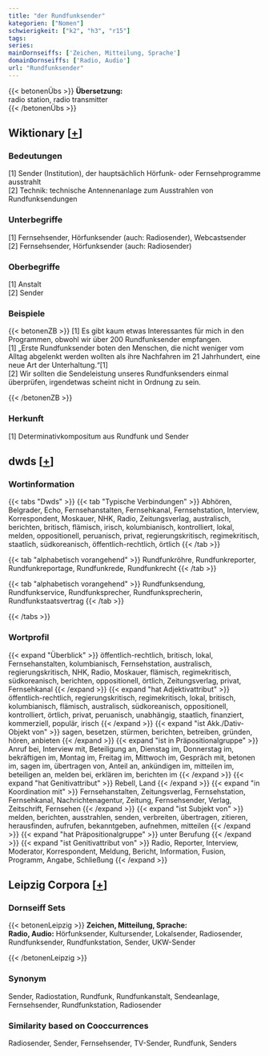```yaml
---
title: "der Rundfunksender"
kategorien: ["Nomen"]
schwierigkeit: ["k2", "h3", "r15"]
tags:
series:
mainDornseiffs: ['Zeichen, Mitteilung, Sprache']
domainDornseiffs: ['Radio, Audio']
url: "Rundfunksender"
---
```


{{< betonenÜbs >}}
**Übersetzung:**  
radio station, radio transmitter  
{{< /betonenÜbs >}}

## Wiktionary [[+](https://de.wiktionary.org/wiki/Rundfunksender)]

### Bedeutungen
[1] Sender (Institution), der hauptsächlich Hörfunk- oder Fernsehprogramme ausstrahlt  
[2] Technik: technische Antennenanlage zum Ausstrahlen von Rundfunksendungen  

### Unterbegriffe
[1] Fernsehsender, Hörfunksender (auch: Radiosender), Webcastsender  
[2] Fernsehsender, Hörfunksender (auch: Radiosender)  

### Oberbegriffe
[1] Anstalt  
[2] Sender  

### Beispiele
{{< betonenZB >}}
[1] Es gibt kaum etwas Interessantes für mich in den Programmen, obwohl wir über 200 Rundfunksender empfangen.  
[1] „Erste Rundfunksender boten den Menschen, die nicht weniger vom Alltag abgelenkt werden wollten als ihre Nachfahren im 21 Jahrhundert, eine neue Art der Unterhaltung.“[1]  
[2] Wir sollten die Sendeleistung unseres Rundfunksenders einmal überprüfen, irgendetwas scheint nicht in Ordnung zu sein.  

{{< /betonenZB >}}
### Herkunft
[1] Determinativkompositum aus Rundfunk und Sender  



## dwds [[+](https://www.dwds.de/wb/Rundfunksender)]

### Wortinformation
{{< tabs "Dwds" >}}
{{< tab "Typische Verbindungen" >}}
Abhören, Belgrader, Echo, Fernsehanstalten, Fernsehkanal, Fernsehstation, Interview, Korrespondent, Moskauer, NHK, Radio, Zeitungsverlag, australisch, berichten, britisch, flämisch, irisch, kolumbianisch, kontrolliert, lokal, melden, oppositionell, peruanisch, privat, regierungskritisch, regimekritisch, staatlich, südkoreanisch, öffentlich-rechtlich, örtlich
{{< /tab >}}

{{< tab "alphabetisch vorangehend" >}}
Rundfunkröhre, Rundfunkreporter, Rundfunkreportage, Rundfunkrede, Rundfunkrecht
{{< /tab >}}

{{< tab "alphabetisch vorangehend" >}}
Rundfunksendung, Rundfunkservice, Rundfunksprecher, Rundfunksprecherin, Rundfunkstaatsvertrag
{{< /tab >}}

{{< /tabs >}}

### Wortprofil
{{< expand "Überblick" >}} öffentlich-rechtlich, britisch, lokal, Fernsehanstalten, kolumbianisch, Fernsehstation, australisch, regierungskritisch, NHK, Radio, Moskauer, flämisch, regimekritisch, südkoreanisch, berichten, oppositionell, örtlich, Zeitungsverlag, privat, Fernsehkanal {{< /expand >}}
{{< expand "hat Adjektivattribut" >}} öffentlich-rechtlich, regierungskritisch, regimekritisch, lokal, britisch, kolumbianisch, flämisch, australisch, südkoreanisch, oppositionell, kontrolliert, örtlich, privat, peruanisch, unabhängig, staatlich, finanziert, kommerziell, populär, irisch {{< /expand >}}
{{< expand "ist Akk./Dativ-Objekt von" >}} sagen, besetzen, stürmen, berichten, betreiben, gründen, hören, anbieten {{< /expand >}}
{{< expand "ist in Präpositionalgruppe" >}} Anruf bei, Interview mit, Beteiligung an, Dienstag im, Donnerstag im, bekräftigen im, Montag im, Freitag im, Mittwoch im, Gespräch mit, betonen im, sagen im, übertragen von, Anteil an, ankündigen im, mitteilen im, beteiligen an, melden bei, erklären im, berichten im {{< /expand >}}
{{< expand "hat Genitivattribut" >}} Rebell, Land {{< /expand >}}
{{< expand "in Koordination mit" >}} Fernsehanstalten, Zeitungsverlag, Fernsehstation, Fernsehkanal, Nachrichtenagentur, Zeitung, Fernsehsender, Verlag, Zeitschrift, Fernsehen {{< /expand >}}
{{< expand "ist Subjekt von" >}} melden, berichten, ausstrahlen, senden, verbreiten, übertragen, zitieren, herausfinden, aufrufen, bekanntgeben, aufnehmen, mitteilen {{< /expand >}}
{{< expand "hat Präpositionalgruppe" >}} unter Berufung {{< /expand >}}
{{< expand "ist Genitivattribut von" >}} Radio, Reporter, Interview, Moderator, Korrespondent, Meldung, Bericht, Information, Fusion, Programm, Angabe, Schließung {{< /expand >}}

## Leipzig Corpora [[+](https://corpora.uni-leipzig.de/en/res?word=Rundfunksender&corpusId=deu_newscrawl-public_2018)]

### Dornseiff Sets
{{< betonenLeipzig >}}
**Zeichen, Mitteilung, Sprache:**  
**Radio, Audio:** Hörfunksender, Kultursender, Lokalsender, Radiosender, Rundfunksender, Rundfunkstation, Sender, UKW-Sender  

{{< /betonenLeipzig >}}

### Synonym
Sender, Radiostation, Rundfunk, Rundfunkanstalt, Sendeanlage, Fernsehsender, Rundfunkstation, Radiosender


### Similarity based on Cooccurrences
Radiosender, Sender, Fernsehsender, TV-Sender, Rundfunk, Senders

